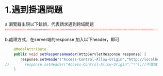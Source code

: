 # 1.遇到掛遇問題

a.瀏覽器出現以下錯誤，代表請求遇到跨域問題
![041](images/pic041.png)

b.處理方式，在server端的response 加入以下header，即可

```java
    @ModelAttribute
    public void setResponseHeader(HttpServletResponse response) {
       response.setHeader("Access-Control-Allow-Origin","http://localhost:52330");//加入請求端的域名
//       response.setHeader("Access-Control-Allow-Origin","*");//不管域名
    }
```